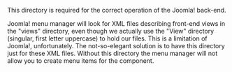  This directory is required for the correct operation of the Joomla! back-end.

Joomla! menu manager will look for XML files describing front-end views in the "views" directory, even though we actually use the "View" directory (singular, first letter uppercase) to hold our files. This is a limitation of Joomla!, unfortunately. The not-so-elegant solution is to have this directory just for these XML files. Without this directory the menu manager will not allow you to create menu items for the component.

